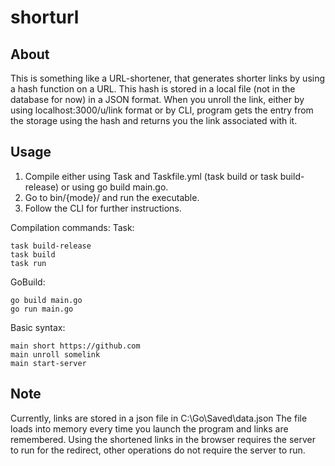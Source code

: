 # shorturl

## About
This is something like a URL-shortener, that generates shorter links by using a hash function on 
a URL. This hash is stored in a local file (not in the database for now) in a JSON format.
When you unroll the link, either by using localhost:3000/u/link format or by CLI, program gets the
entry from the storage using the hash and returns you the link associated with it.

## Usage
1. Compile either using Task and Taskfile.yml (task build or task build-release) or using go build main.go.
2. Go to bin/{mode}/ and run the executable.
3. Follow the CLI for further instructions.

Compilation commands:
Task:
```shell
task build-release
task build
task run
```
GoBuild:
```shell
go build main.go
go run main.go
```

Basic syntax:
```shell
main short https://github.com
main unroll somelink
main start-server
```


## Note
Currently, links are stored in a json file in C:\Go\Saved\data.json
The file loads into memory every time you launch the program and links are remembered.
Using the shortened links in the browser requires the server to run for the redirect,
other operations do not require the server to run.
